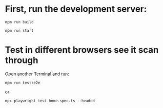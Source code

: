 # First, run the development server:

```
npm run build

npm run start

```

# Test in different browsers see it scan through

Open another Terminal and run:

```
npm run test:e2e

```

or

```
npx playwright test home.spec.ts --headed
```
